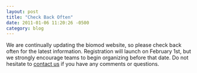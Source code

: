 ```yaml
---
layout: post
title: "Check Back Often"
date: 2011-01-06 11:20:26 -0500
category: blog
---
```


We are continually updating the biomod website, so please check back often for the latest information. Registration will launch on February 1st, but we strongly encourage teams to begin organizing before that date. Do not hesitate to <a href="/contact">contact us</a> if you have any comments or questions.
